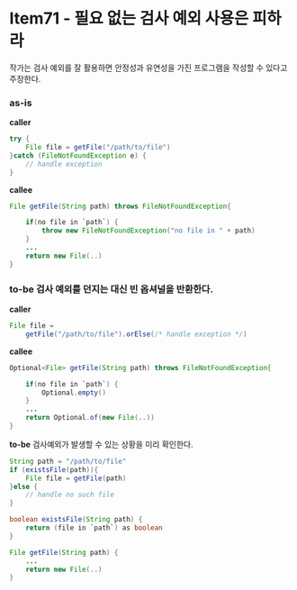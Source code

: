 # Item71 - 필요 없는 검사 예외 사용은 피하라

작가는 검사 예외를 잘 활용하면 안정성과 유연성을 가진 프로그램을 작성할 수 있다고 주장한다.

### **as-is**
**caller**
```java
try {
	File file = getFile("/path/to/file")
}catch (FileNotFoundException e) {
	// handle exception
}
```

**callee**
```java
File getFile(String path) throws FileNotFoundException{

	if(no file in `path`) {
		throw new FileNotFoundException("no file in " + path)
	}
	...
	return new File(..)
}
```

### **to-be** 검사 예외를 던지는 대신 빈 옵셔널을 반환한다.

**caller**
```java
File file = 
	getFile("/path/to/file").orElse(/* handle exception */)
```

**callee**
```java
Optional<File> getFile(String path) throws FileNotFoundException{

	if(no file in `path`) {
		Optional.empty()
	}
	...
	return Optional.of(new File(..))
}
```
**to-be** 검사예외가 발생할 수 있는 상황을 미리 확인한다.

```java
String path = "/path/to/file"
if (existsFile(path)){
	File file = getFile(path)
}else {
	// handle no such file
}

```

```java
boolean existsFile(String path) {
	return (file in `path`) as boolean
}

File getFile(String path) {
	...
	return new File(..)
}
```
